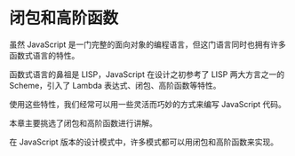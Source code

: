 # 闭包和高阶函数

虽然 JavaScript 是一门完整的面向对象的编程语言，但这门语言同时也拥有许多函数式语言的特性。

函数式语言的鼻祖是 LISP，JavaScript 在设计之初参考了 LISP 两大方言之一的 Scheme，引入了 Lambda 表达式、闭包、高阶函数等特性。

使用这些特性，我们经常可以用一些灵活而巧妙的方式来编写 JavaScript 代码。

本章主要挑选了闭包和高阶函数进行讲解。

在 JavaScript 版本的设计模式中，许多模式都可以用闭包和高阶函数来实现。
